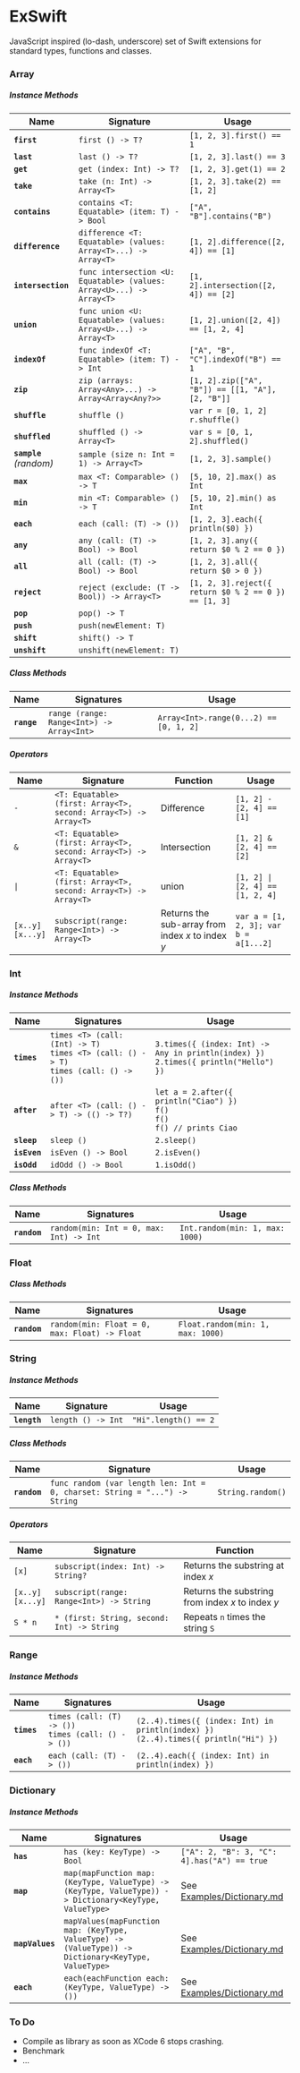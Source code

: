 # ExSwift

JavaScript inspired (lo-dash, underscore) set of Swift extensions for standard types, functions and classes.

### Array ###

##### Instance Methods #####

Name | Signature | Usage
---- | --------- | -------
**`first`**|`first () -> T?`|`[1, 2, 3].first() == 1`
**`last`**|`last () -> T?`|`[1, 2, 3].last() == 3`
**`get`**|`get (index: Int) -> T?`|`[1, 2, 3].get(1) == 2`
**`take`**|`take (n: Int) -> Array<T>`|`[1, 2, 3].take(2) == [1, 2]`
**`contains`**|`contains <T: Equatable> (item: T) -> Bool`|`["A", "B"].contains("B")`
**`difference`**|`difference <T: Equatable> (values: Array<T>...) -> Array<T>`|`[1, 2].difference([2, 4]) == [1]`
**`intersection`**|`func intersection <U: Equatable> (values: Array<U>...) -> Array<T>`|`[1, 2].intersection([2, 4]) == [2]`
**`union`**|`func union <U: Equatable> (values: Array<U>...) -> Array<T>`|`[1, 2].union([2, 4]) == [1, 2, 4]`
**`indexOf`**|`func indexOf <T: Equatable> (item: T) -> Int`|`["A", "B", "C"].indexOf("B") == 1`
**`zip`**|`zip (arrays: Array<Any>...) -> Array<Array<Any?>>`|`[1, 2].zip(["A", "B"]) == [[1, "A"], [2, "B"]]`
**`shuffle`**|`shuffle ()`|`var r = [0, 1, 2]`<br>`r.shuffle()`
**`shuffled`**|`shuffled () -> Array<T>`|`var s = [0, 1, 2].shuffled()`
**`sample`** *(random)*|`sample (size n: Int = 1) -> Array<T>`|`[1, 2, 3].sample()`
**`max`**|`max <T: Comparable> () -> T`|`[5, 10, 2].max() as Int`
**`min`**|`min <T: Comparable> () -> T`|`[5, 10, 2].min() as Int`
**`each`**|`each (call: (T) -> ())`|`[1, 2, 3].each({ println($0) })`
**`any`**|`any (call: (T) -> Bool) -> Bool`|`[1, 2, 3].any({ return $0 % 2 == 0 })`
**`all`**|`all (call: (T) -> Bool) -> Bool`|`[1, 2, 3].all({ return $0 > 0 })`
**`reject`**|`reject (exclude: (T -> Bool)) -> Array<T>`|`[1, 2, 3].reject({ return $0 % 2 == 0 }) == [1, 3]`
**`pop`**|`pop() -> T`|
**`push`**|`push(newElement: T)`|
**`shift`**|`shift() -> T`|
**`unshift`**|`unshift(newElement: T)`|

##### Class Methods #####

Name | Signatures | Usage
---- | ---------- | -------
**`range`**|`range (range: Range<Int>) -> Array<Int>`|`Array<Int>.range(0...2) == [0, 1, 2]`

##### Operators #####
Name | Signature | Function | Usage
---- | --------- | -------- | -----
`-`|`<T: Equatable> (first: Array<T>, second: Array<T>) -> Array<T>`|Difference|`[1, 2] - [2, 4] == [1]`
`&`|`<T: Equatable> (first: Array<T>, second: Array<T>) -> Array<T>`|Intersection|`[1, 2] & [2, 4] == [2]`
<code>&#124;</code>|`<T: Equatable> (first: Array<T>, second: Array<T>) -> Array<T>`|union|<code>[1, 2] &#124; [2, 4] == [1, 2, 4]</code>
`[x..y]`<br>`[x...y]`|`subscript(range: Range<Int>) -> Array<T>`|Returns the sub-array from index *x* to index *y*|`var a = [1, 2, 3]; var b = a[1...2]`

### Int ###
##### Instance Methods #####

Name | Signatures | Usage
---- | ---------- | -------
**`times`**|`times <T> (call: (Int) -> T)`<br>`times <T> (call: () -> T)`<br>`times (call: () -> ())`|`3.times({ (index: Int) -> Any in println(index) })`<br>`2.times({ println("Hello") })`
**`after`**|`after <T> (call: () -> T) -> (() -> T?)`|`let a = 2.after({ println("Ciao") })`<br>`f()`<br>`f()`<br>`f() // prints Ciao`
**`sleep`**|`sleep ()`|`2.sleep()`
**`isEven`**|`isEven () -> Bool`|`2.isEven()`
**`isOdd`**|`idOdd () -> Bool`|`1.isOdd()`

##### Class Methods #####

Name | Signatures | Usage
---- | ---------- | -----
**`random`**|`random(min: Int = 0, max: Int) -> Int`|`Int.random(min: 1, max: 1000)`


### Float ###
##### Class Methods #####

Name | Signatures | Usage
---- | ---------- | -----
**`random`**|`random(min: Float = 0, max: Float) -> Float`|`Float.random(min: 1, max: 1000)`

### String ###
##### Instance Methods #####

Name | Signature | Usage
---- | --------- | -----
**`length`**|`length () -> Int`|`"Hi".length() == 2`

##### Class Methods #####

Name | Signature | Usage
---- | --------- | -----
**`random`**|`func random (var length len: Int = 0, charset: String = "...") -> String`|`String.random()`

##### Operators #####
Name | Signature|Function
---- | ---------|--------
`[x]`|`subscript(index: Int) -> String?`|Returns the substring at index *x*
`[x..y]`<br>`[x...y]`|`subscript(range: Range<Int>) -> String`|Returns the substring from index *x* to index *y*
`S * n`|`* (first: String, second: Int) -> String`|Repeats `n` times the string `S`

### Range ###
##### Instance Methods #####

Name | Signatures | Usage
---- | ---------- | -------
**`times`**|`times (call: (T) -> ())`<br>`times (call: () -> ())`|`(2..4).times({ (index: Int) in println(index) })`<br>`(2..4).times({ println("Hi") })`
**`each`**|`each (call: (T) -> ())`|`(2..4).each({ (index: Int) in println(index) })`

### Dictionary ###
##### Instance Methods #####

Name | Signatures | Usage
---- | ---------- | -------
**`has`**|`has (key: KeyType) -> Bool`|`["A": 2, "B": 3, "C": 4].has("A") == true`
**`map`**|`map(mapFunction map: (KeyType, ValueType) -> (KeyType, ValueType)) -> Dictionary<KeyType, ValueType>`|See [Examples/Dictionary.md](Examples/Dictionary.md)
**`mapValues`**|`mapValues(mapFunction map: (KeyType, ValueType) -> (ValueType)) -> Dictionary<KeyType, ValueType>`|See [Examples/Dictionary.md](Examples/Dictionary.md)|
**`each`**|`each(eachFunction each: (KeyType, ValueType) -> ())`|See [Examples/Dictionary.md](Examples/Dictionary.md)

### To Do ###
* Compile as library as soon as XCode 6 stops crashing.
* Benchmark
* ...
